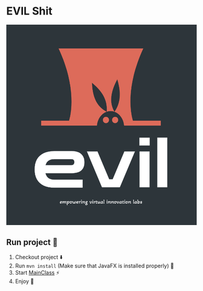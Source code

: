 # EVIL Shit
<img src="evil logo.png" width="600"/>

## Run project :rocket:
1. Checkout project :arrow_down:
2. Run `mvn install` (Make sure that JavaFX is installed properly) :rocket:
3. Start [MainClass](src/main/java/com/meco/evil/AppStarter.java) :zap:
4. Enjoy :tada:
